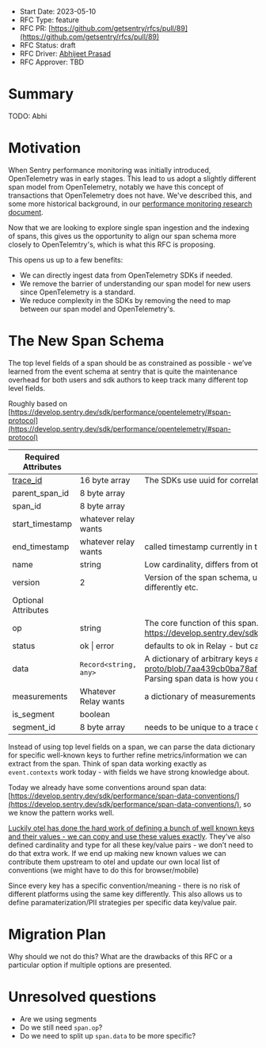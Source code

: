 - Start Date: 2023-05-10
- RFC Type: feature
- RFC PR: [https://github.com/getsentry/rfcs/pull/89](https://github.com/getsentry/rfcs/pull/89)
- RFC Status: draft
- RFC Driver: [Abhijeet Prasad](https://github.com/AbhiPrasad)
- RFC Approver: TBD

# Summary

TODO: Abhi

# Motivation

When Sentry performance monitoring was initially introduced, OpenTelemetry was in early stages. This lead to us adopt a slightly different span model from OpenTelemetry, notably we have this concept of transactions that OpenTelemetry does not have. We've described this, and some more historical background, in our [performance monitoring research document](https://develop.sentry.dev/sdk/research/performance/).

Now that we are looking to explore single span ingestion and the indexing of spans, this gives us the opportunity to align our span schema more closely to OpenTelemtry's, which is what this RFC is proposing.

This opens us up to a few benefits:

- We can directly ingest data from OpenTelemetry SDKs if needed.
- We remove the barrier of understanding our span model for new users since OpenTelemetry is a standard.
- We reduce complexity in the SDKs by removing the need to map between our span model and OpenTelemetry's.

# The New Span Schema

The top level fields of a span should be as constrained as possible - we’ve learned from the event schema at sentry that is quite the maintenance overhead for both users and sdk authors to keep track many different top level fields.

Roughly based on [https://develop.sentry.dev/sdk/performance/opentelemetry/#span-protocol](https://develop.sentry.dev/sdk/performance/opentelemetry/#span-protocol)

| Required Attributes                                                                                                                                          |                       |                                                                                                                                                                                                                                                                           |
| ------------------------------------------------------------------------------------------------------------------------------------------------------------ | --------------------- | ------------------------------------------------------------------------------------------------------------------------------------------------------------------------------------------------------------------------------------------------------------------------- |
| [trace_id](https://github.com/open-telemetry/opentelemetry-proto/blob/7aa439cb0ba78afbd009d83f32fdda6c128e0342/opentelemetry/proto/trace/v1/trace.proto#L87) | 16 byte array         | The SDKs use uuid for correlation ids                                                                                                                                                                                                                                     |
| parent_span_id                                                                                                                                               | 8 byte array          |                                                                                                                                                                                                                                                                           |
| span_id                                                                                                                                                      | 8 byte array          |                                                                                                                                                                                                                                                                           |
| start_timestamp                                                                                                                                              | whatever relay wants  |                                                                                                                                                                                                                                                                           |
| end_timestamp                                                                                                                                                | whatever relay wants  | called timestamp currently in the Sentry transaction schema                                                                                                                                                                                                               |
| name                                                                                                                                                         | string                | Low cardinality, differs from otel span name in exact usage. Replacement field with span description.                                                                                                                                                                     |
| version                                                                                                                                                      | 2                     | Version of the span schema, used to indicate to ingest/storage that they should look at segments, treat status differently etc.                                                                                                                                           |
| Optional Attributes                                                                                                                                          |                       |                                                                                                                                                                                                                                                                           |
| op                                                                                                                                                           | string                | The core function of this span. For sentry should follow this list - https://develop.sentry.dev/sdk/performance/span-operations/                                                                                                                                          |
| status                                                                                                                                                       | ok \| error           | defaults to ok in Relay - but can be overridden to be error (either locally or in Relay by parsing data)                                                                                                                                                                  |
| data                                                                                                                                                         | `Record<string, any>` | A dictionary of arbitrary keys and values, matching https://github.com/open-telemetry/opentelemetry-proto/blob/7aa439cb0ba78afbd009d83f32fdda6c128e0342/opentelemetry/proto/trace/v1/trace.proto#L182. Parsing span data is how you can assign semantic meaning to a span |
| measurements                                                                                                                                                 | Whatever Relay wants  | a dictionary of measurements that get extracted as metrics (web vitals, custom perf metrics)                                                                                                                                                                              |
| is_segment                                                                                                                                                   | boolean               |                                                                                                                                                                                                                                                                           |
| segment_id                                                                                                                                                   | 8 byte array          | needs to be unique to a trace only so we can get away with just 8 byte arrays, same len as span ids                                                                                                                                                                       |

Instead of using top level fields on a span, we can parse the data dictionary for specific well-known keys to further refine metrics/information we can extract from the span. Think of span data working exactly as `event.contexts` work today - with fields we have strong knowledge about.

Today we already have some conventions around span data: [https://develop.sentry.dev/sdk/performance/span-data-conventions/](https://develop.sentry.dev/sdk/performance/span-data-conventions/), so we know the pattern works well.

[Luckily otel has done the hard work of defining a bunch of well known keys and their values - we can copy and use these values exactly](https://opentelemetry.io/docs/reference/specification/trace/semantic_conventions/). They’ve also defined cardinality and type for all these key/value pairs - we don’t need to do that extra work. If we end up making new known values we can contribute them upstream to otel and update our own local list of conventions (we might have to do this for browser/mobile)

Since every key has a specific convention/meaning - there is no risk of different platforms using the same key differently. This also allows us to define paramaterization/PII strategies per specific data key/value pair.

# Migration Plan

Why should we not do this? What are the drawbacks of this RFC or a particular option if
multiple options are presented.

# Unresolved questions

- Are we using segments
- Do we still need `span.op`?
- Do we need to split up `span.data` to be more specific?
